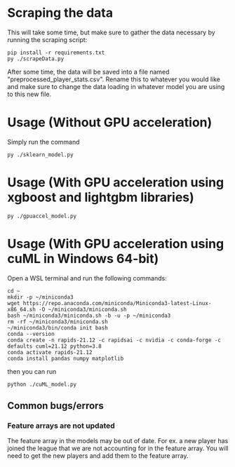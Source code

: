 # Scraping the data

This will take some time, but make sure to gather the data necessary by running the scraping script:

```shell
pip install -r requirements.txt
py ./scrapeData.py
```

After some time, the data will be saved into a file named "preprocessed_player_stats.csv". Rename this to whatever
you would like and make sure to change the data loading in whatever model you are using to this new file.

# Usage (Without GPU acceleration)

Simply run the command

```shell
py ./sklearn_model.py
```

# Usage (With GPU acceleration using xgboost and lightgbm libraries)

```shell
py ./gpuaccel_model.py
```

# Usage (With GPU acceleration using cuML in Windows 64-bit)

Open a WSL terminal and run the following commands:

```shell
cd ~
mkdir -p ~/miniconda3
wget https://repo.anaconda.com/miniconda/Miniconda3-latest-Linux-x86_64.sh -O ~/miniconda3/miniconda.sh
bash ~/miniconda3/miniconda.sh -b -u -p ~/miniconda3
rm -rf ~/miniconda3/miniconda.sh
~/miniconda3/bin/conda init bash
conda --version
conda create -n rapids-21.12 -c rapidsai -c nvidia -c conda-forge -c defaults cuml=21.12 python=3.8
conda activate rapids-21.12
conda install pandas numpy matplotlib
```

then you can run

```shell
python ./cuML_model.py
```

## Common bugs/errors

### Feature arrays are not updated

The feature array in the models may be out of date. For ex. a new player has joined the league that we
are not accounting for in the feature array. You will need to get the new players and add them to the feature array.
